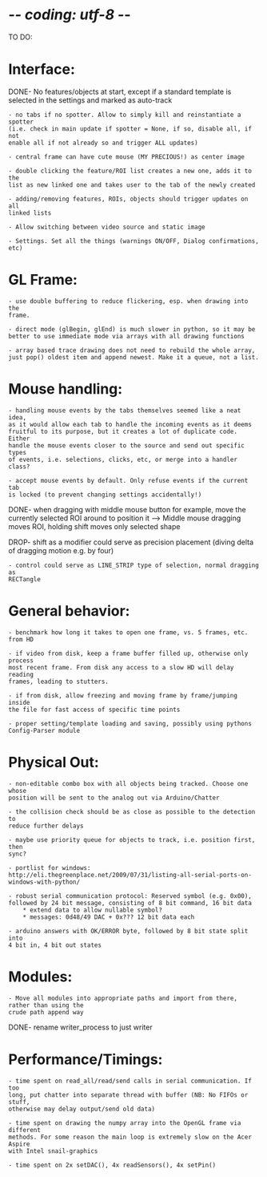 # -*- coding: utf-8 -*-

TO DO:

Interface:
==========
DONE- No features/objects at start, except if a standard template is selected
    in the settings and marked as auto-track

    - no tabs if no spotter. Allow to simply kill and reinstantiate a spotter
    (i.e. check in main update if spotter = None, if so, disable all, if not
    enable all if not already so and trigger ALL updates)

    - central frame can have cute mouse (MY PRECIOUS!) as center image

    - double clicking the feature/ROI list creates a new one, adds it to the
    list as new linked one and takes user to the tab of the newly created

    - adding/removing features, ROIs, objects should trigger updates on all
    linked lists

    - Allow switching between video source and static image

    - Settings. Set all the things (warnings ON/OFF, Dialog confirmations, etc)

GL Frame:
=========
    - use double buffering to reduce flickering, esp. when drawing into the
    frame.

    - direct mode (glBegin, glEnd) is much slower in python, so it may be
    better to use immediate mode via arrays with all drawing functions

    - array based trace drawing does not need to rebuild the whole array,
    just pop() oldest item and append newest. Make it a queue, not a list.

Mouse handling:
===============
    - handling mouse events by the tabs themselves seemed like a neat idea,
    as it would allow each tab to handle the incoming events as it deems
    fruitful to its purpose, but it creates a lot of duplicate code. Either
    handle the mouse events closer to the source and send out specific types
    of events, i.e. selections, clicks, etc, or merge into a handler class?

    - accept mouse events by default. Only refuse events if the current tab
    is locked (to prevent changing settings accidentally!)

DONE- when dragging with middle mouse button for example, move the currently
    selected ROI around to position it
        --> Middle mouse dragging moves ROI, holding shift moves only selected
            shape

DROP- shift as a modifier could serve as precision placement (diving delta
    of dragging motion e.g. by four)

    - control could serve as LINE_STRIP type of selection, normal dragging as
    RECTangle

General behavior:
=================

    - benchmark how long it takes to open one frame, vs. 5 frames, etc. from HD

    - if video from disk, keep a frame buffer filled up, otherwise only process
    most recent frame. From disk any access to a slow HD will delay reading
    frames, leading to stutters.

    - if from disk, allow freezing and moving frame by frame/jumping inside
    the file for fast access of specific time points

    - proper setting/template loading and saving, possibly using pythons
    Config-Parser module

Physical Out:
============

    - non-editable combo box with all objects being tracked. Choose one whose
    position will be sent to the analog out via Arduino/Chatter

    - the collision check should be as close as possible to the detection to
    reduce further delays

    - maybe use priority queue for objects to track, i.e. position first, then
    sync?

    - portlist for windows:
    http://eli.thegreenplace.net/2009/07/31/listing-all-serial-ports-on-windows-with-python/

    - robust serial communication protocol: Reserved symbol (e.g. 0x00),
    followed by 24 bit message, consisting of 8 bit command, 16 bit data
        * extend data to allow nullable symbol?
        * messages: 0d48/49 DAC + 0x??? 12 bit data each

    - arduino answers with OK/ERROR byte, followed by 8 bit state split into
    4 bit in, 4 bit out states

Modules:
========

    - Move all modules into appropriate paths and import from there, rather than using the
    crude path append way
DONE- rename writer_process to just writer

Performance/Timings:
====================

    - time spent on read_all/read/send calls in serial communication. If too
    long, put chatter into separate thread with buffer (NB: No FIFOs or stuff,
    otherwise may delay output/send old data)

    - time spent on drawing the numpy array into the OpenGL frame via different
    methods. For some reason the main loop is extremely slow on the Acer Aspire
    with Intel snail-graphics

    - time spent on 2x setDAC(), 4x readSensors(), 4x setPin()